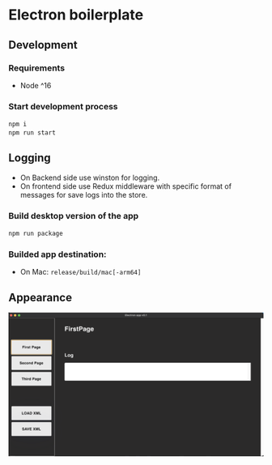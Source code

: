 # Electron boilerplate

## Development

### Requirements

- Node ^16

### Start development process

```sh
npm i 
npm run start
```

## Logging

- On Backend side use winston for logging.
- On frontend side use Redux middleware with specific format of messages for save logs into the store.

### Build desktop version of the app

```sh
npm run package
```

### Builded app destination:
 - On Mac: `release/build/mac[-arm64]`

## Appearance
![plot](./pictures/mainPage.png)
